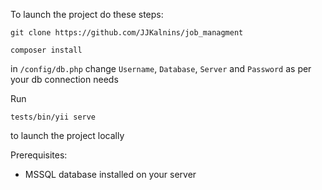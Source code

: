 To launch the project do these steps:

```
git clone https://github.com/JJKalnins/job_managment
```

```
composer install
```

in `/config/db.php` change `Username`, `Database`, `Server` and `Password` as per your db connection needs

Run 
```
tests/bin/yii serve
```
 to launch the project locally

Prerequisites:

 + MSSQL database installed on your server
